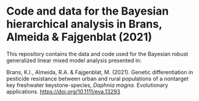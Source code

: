 # Code and data for the Bayesian hierarchical analysis in Brans, Almeida & Fajgenblat (2021)
This repository contains the data and code used for the Bayesian robust generalized linear mixed model analysis presented in:
 
Brans, K.I., Almeida, R.A. & Fajgenblat, M. (2021). Genetic differentiation in pesticide resistance between urban and rural populations of a nontarget key freshwater keystone-species, _Daphnia magna_. Evolutionary applications. https://doi.org/10.1111/eva.13293
